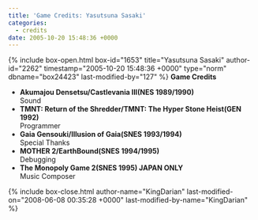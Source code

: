 ```yaml
---
title: 'Game Credits: Yasutsuna Sasaki'
categories:
  - credits
date: 2005-10-20 15:48:36 +0000
---
```

{% include box-open.html box-id="1653" title="Yasutsuna Sasaki" author-id="2262" timestamp="2005-10-20 15:48:36 +0000" type="norm" dbname="box24423" last-modified-by="127" %}
<b>Game Credits</b>
<UL>
<LI><b>Akumajou Densetsu/Castlevania III(NES 1989/1990)</b><BR />
Sound</LI>
<LI><b>TMNT: Return of the Shredder/TMNT: The Hyper Stone Heist(GEN 1992)</b><BR />
Programmer</LI>
<LI><b>Gaia Gensouki/Illusion of Gaia(SNES 1993/1994)</b><BR />
Special Thanks</LI>
<LI><b>MOTHER 2/EarthBound(SNES 1994/1995)</b><BR />
Debugging</LI>
<LI><b>The Monopoly Game 2(SNES 1995) JAPAN ONLY</b><BR />
Music Composer</LI> 
</UL>
{% include box-close.html author-name="KingDarian" last-modified-on="2008-06-08 00:35:28 +0000" last-modified-by-name="KingDarian" %}
